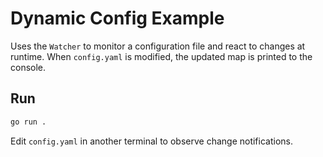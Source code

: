 <!-- file: examples/modules/config/dynamic-config/README.md -->
<!-- version: 1.1.0 -->
<!-- guid: 67f1ac5d-d636-4159-933d-8224d0e36030 -->

# Dynamic Config Example

Uses the `Watcher` to monitor a configuration file and react to changes at
runtime. When `config.yaml` is modified, the updated map is printed to the
console.

## Run

```bash
go run .
```

Edit `config.yaml` in another terminal to observe change notifications.
